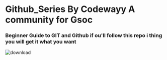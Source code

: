 # Github_Series By Codewayy A community for Gsoc
### Beginner Guide to GIT and Github if ou'll follow this repo i thing you will get it what you want
![download](https://user-images.githubusercontent.com/47344024/87243162-452a0c00-c451-11ea-961e-f33eb3cc444d.png)
